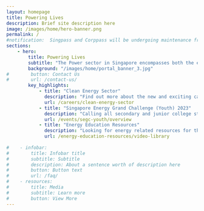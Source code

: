 ```yaml
---
layout: homepage
title: Powering Lives
description: Brief site description here
image: /images/home/hero-banner.png 
permalink: /
#notification:  Singpass and Corppass will be undergoing maintenance from 8 Mar 2022 (09:00) to 8 Mar 2022 (17:00), and will not be available during this period. We apologise for any inconvenience.
sections:
    - hero:
        title: Powering Lives
        subtitle: "The Power sector in Singapore encompasses both the electricity and gas sectors. Together with our industry partners, we ensure that a stable, affordable and sustainable supply of energy is delivered to consumers."
        background: "/images/home/portal_banner_3.jpg"
#        button: Contact Us
#        url: /contact-us/
        key_highlights:
            - title: "Clean Energy Sector"
              description: "Find out more about the new and exciting career opportunities in the clean energy sector!" 
              url: /careers/clean-energy-sector
            - title: "Singapore Energy Grand Challenge (Youth) 2023"
              description: "Calling all secondary and junior college students to design and co-create a more sustainable Singapore by 2050. Registration for the Junior/Senior categories is now open till 31 August 2023." 
              url: /events/segc-youth/overview
            - title: "Energy Education Resources"
              description: "Looking for energy related resources for the classroom? Check out our resources page!"
              url: /energy-education-resources/video-library
              
#    - infobar:
#        title: Infobar title
#        subtitle: Subtitle
#        description: About a sentence worth of description here
#        button: Button text
#        url: /faq/
#    - resources:
#        title: Media
#        subtitle: Learn more
#        button: View More
---
```

